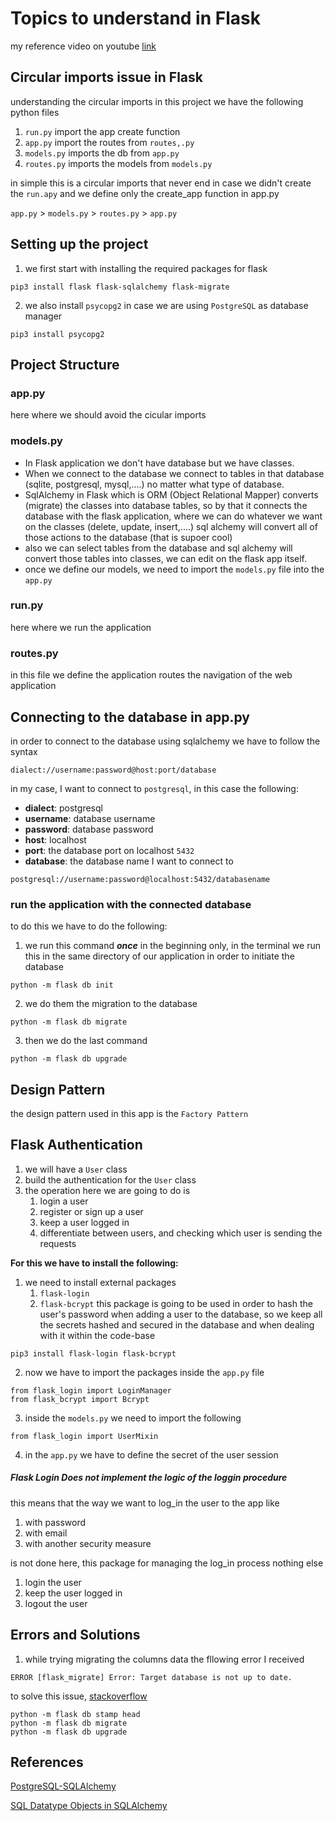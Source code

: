 # Topics to understand in Flask

my reference video on youtube [link](https://www.youtube.com/watch?v=oQ5UfJqW5Jo&t=7109s)

## Circular imports issue in Flask
understanding the circular imports
in this project we have the following python files
1. `run.py` import the app create function
2. `app.py` import the routes from `routes,.py`
3. `models.py` imports the db from `app.py`
4. `routes.py` imports the models from `models.py`


in simple this is a circular imports that never end in case we 
didn't create the `run.apy` and we define only the create_app function 
in app.py

`app.py` > `models.py` > `routes.py` > `app.py`

## Setting up the project
1. we first start with installing the required packages for flask
```
pip3 install flask flask-sqlalchemy flask-migrate
```
2. we also install `psycopg2` in case we are using `PostgreSQL` as
database manager
```
pip3 install psycopg2
```
## Project Structure
### app.py
here where we should avoid the cicular imports
### models.py
- In Flask application we don't have database but we have classes. 
- When we connect to the database we connect to tables in that database (sqlite, postgresql, mysql,....) no matter what type of database. 
- SqlAlchemy in Flask which is ORM (Object Relational Mapper) converts (migrate) the classes into database tables, so by that it connects the database with the flask application, where we can do whatever we want on the classes (delete, update, insert,....) sql alchemy will convert all of those actions to the database (that is supoer cool)
- also we can select tables from the database and sql alchemy will convert those tables into classes, we can edit on the flask app itself.
- once we define our models, we need to import the `models.py` file into the `app.py`

### run.py
here where we run the application 


### routes.py
in this file we define the application routes 
the navigation of the web application


## Connecting to the database in app.py
in order to connect to the database using sqlalchemy 
we have to follow the syntax
```
dialect://username:password@host:port/database
```
in my case, I want to connect to `postgresql`, in this case the following:

- **dialect**: postgresql
- **username**: database username
- **password**: database password
- **host**: localhost
- **port**: the database port on localhost `5432`
- **database**: the database name I want to connect to
```
postgresql://username:password@localhost:5432/databasename
```
### run the application with the connected database
to do this we have to do the following:
1. we run this command _**once**_ in the beginning only, 
in the terminal we run this in the same directory 
of our application in order to initiate the database
```
python -m flask db init
```
2. we do them the migration to the database
```
python -m flask db migrate
```
3. then we do the last command 
```
python -m flask db upgrade
```

## Design Pattern
the design pattern used in this app is the `Factory Pattern`

## Flask Authentication

1. we will have a `User` class
2. build the authentication for the `User` class
3. the operation here we are going to do is
   1. login a user 
   2. register or sign up a user
   3. keep a user logged in
   4. differentiate between users, and checking which user is sending the requests

**For this we have to install the following:**

1. we need to install external packages 
   1. `flask-login`
   2. `flask-bcrypt` this package is going to be used in order to hash
   the user's password when adding a user to the database,
   so we keep all the secrets hashed and secured in the database
   and when dealing with it within the code-base
```
pip3 install flask-login flask-bcrypt
```

2. now we have to import the packages inside the `app.py` file 
```
from flask_login import LoginManager
from flask_bcrypt import Bcrypt
```

3. inside the `models.py` we need to import the following
```
from flask_login import UserMixin
```
4. in the `app.py` we have to define the secret of the user session


##### Flask Login Does not implement the logic of the loggin procedure
this means that the way we want to log_in the user to the app like
1. with password
2. with email
3. with another security measure

is not done here, this package for managing the log_in process nothing else
1. login the user
2. keep the user logged in
3. logout the user


## Errors and Solutions

1. while trying migrating the columns data the fllowing error I received
```
ERROR [flask_migrate] Error: Target database is not up to date.
```
to solve this issue, [stackoverflow](https://stackoverflow.com/questions/17768940/target-database-is-not-up-to-date)
```
python -m flask db stamp head
python -m flask db migrate
python -m flask db upgrade
```


## References

[PostgreSQL-SQLAlchemy](https://docs.sqlalchemy.org/en/20/dialects/postgresql.html)

[SQL Datatype Objects in SQLAlchemy](https://docs.sqlalchemy.org/en/20/core/types.html)

